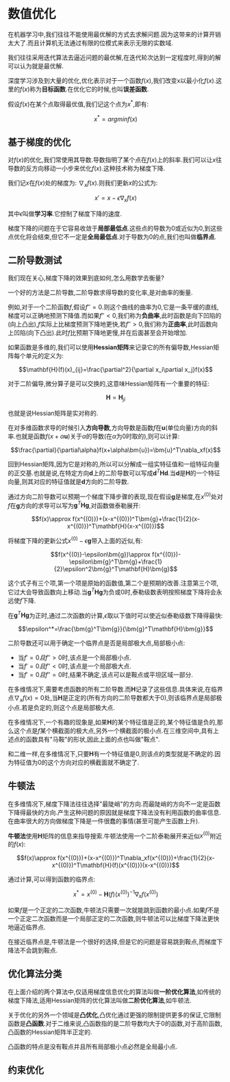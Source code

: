 # 数值优化

在机器学习中,我们往往不能使用最优解的方式去求解问题.因为这带来的计算开销太大了.而且计算机无法通过有限的位模式来表示无限的实数域.

我们往往采用迭代算法去逼近问题的最优解,在迭代轮次达到一定程度时,得到的解可以认为就是最优解.

深度学习涉及到大量的优化,优化表示对于一个函数$f(x)$,我们改变x以最小化$f(x)$.这里的$f(x)$称为**目标函数**.在优化它的时候,也叫**误差函数**.

假设$f(x)$在某个点取得最优值,我们记这个点为$x^*$,即有:

$$x^*=argminf(x)$$

## 基于梯度的优化

对$f(x)$的优化,我们常使用其导数.导数指明了某个点在$f(x)$上的斜率.我们可以让$x$往导数的反方向移动一小步来优化$f(x)$.这种技术称为梯度下降.

我们记$x$在$f(x)$处的梯度为: $\nabla_xf(x)$.则我们更新$x$的公式为:

$$x'=x-\epsilon\nabla_xf(x)$$

其中$\epsilon$叫做**学习率**.它控制了梯度下降的速度.

梯度下降的问题在于它容易收敛于**局部最低点**.这些点的导数为0或近似为0,到这些点优化将会结束,但它不一定是**全局最低点**.对于导数为0的点,我们也叫做**临界点**.

## 二阶导数测试

我们现在关心,梯度下降的效果到底如何,怎么用数学去衡量?

一个好的方法是二阶导数,二阶导数求得导数的变化率,是对曲率的衡量.

例如,对于一个二阶函数$f$,假设$f''=0$.则这个曲线的曲率为0,它是一条平缓的直线,梯度可以正确地预测下降值.而如果$f''<0$,我们称为**负曲率**,此时函数是向下凹陷的(向上凸出),$f$实际上比梯度预测下降地更快,若$f''>0$,我们称为**正曲率**,此时函数向上凹陷(向下凸出).此时$f$比预期下降地更慢,并在后面甚至会开始增加.

如果函数是多维的,我们可以使用**Hessian矩阵**来记录它的所有偏导数,Hessian矩阵每个单元的定义为:

$$\mathbf{H}(f)(x)_{ij}=\frac{\partial^2}{\partial x_i\partial x_j}f(x)$$

对于二阶偏导,微分算子是可以交换的,这意味Hessian矩阵有一个重要的特征:

$$\mathbf{H}=\mathbf{H} _{ji}$$

也就是说Hessian矩阵是实对称的.

在对多维函数求导的时候引入**方向导数**,方向导数是函数$f$在$\bm{u}$(单位向量)方向的斜率.也就是函数$f(x+\alpha\bm{u})$关于$\alpha$的导数(在$\alpha$为0时取的),则可以计算:

$$\frac{\partial}{\partial\alpha}f(x+\alpha\bm{u})=\bm{u}^T\nabla_xf(x)$$

回到Hessian矩阵,因为它是对称的,所以可以分解成一组实特征值和一组特征向量的正交基.也就是说,在特定方向$\bm{d}$上的二阶导数可以写成$\bm{d}^T\mathbf{H}\bm{d}$.当$\bm{d}$是$\mathbf{H}$的一个特征向量,则其对应的特征值就是$\bm{d}$方向的二阶导数.

通过方向二阶导数可以预期一个梯度下降步骤的表现,现在假设$\bm{g}$是梯度,在$x^{(0)}$处对$f$在$\bm{g}$方向的求导可以写为$\bm{g}^T\mathbf{H}\bm{g}$,对函数做泰勒展开:

$$f(x)\approx f(x^{(0)})+(x-x^{(0)})^T\bm{g}+\frac{1}{2}(x-x^{(0)})^T\mathbf{H}(x-x^{(0)})$$

将梯度下降的更新公式$x^{(0)}-\epsilon\bm{g}$带入上面的近似,有:

$$f(x^{(0)}-\epsilon\bm{g})\approx f(x^{(0)})-\epsilon\bm{g}^T\bm{g}+\frac{1}{2}\epsilon^2\bm{g}^T\mathbf{H}\bm{g}$$

这个式子有三个项,第一个项是原始的函数值,第二个是预期的改善.注意第三个项,它过大会导致函数向上移动.当$\bm{g}^T\mathbf{H}\bm{g}$为负或0时,泰勒级数表明按照梯度下降将会永远使$f$下降.

在$\bm{g}^T\mathbf{H}\bm{g}$为正时,通过二次函数的计算,$\epsilon$取以下值时可以使近似泰勒级数下降得最快:

$$\epsilon^*=\frac{\bm{g}^T\bm{g}}{\bm{g}^T\mathbf{H}\bm{g}}$$

二阶导数还可以用于确定一个临界点是否是局部极大点,局部极小点:

- 当$f'=0且f''>0$时,该点是一个局部极小点.
- 当$f'=0且f''<0$时,该点是一个局部极大点.
- 当$f'=0且f''=0$时,结果不确定,该点可以是鞍点或平坦区域一部分.

在多维情况下,需要考虑函数的所有二阶导数.而$\mathbf{H}$记录了这些信息.具体来说,在临界点$\nabla_x f(x)=0$处,当$\mathbf{H}$是正定的(所有方向的二阶导数都大于0),则该临界点是局部极小点.若是负定的,则这个点是局部极大点.

在多维情况下,一个有趣的现象是,如果$\mathbf{H}$的某个特征值是正的,某个特征值是负的,那么这个点是$f$某个横截面的极大点,另外一个横截面的极小点.在三维空间中,具有上述点的函数具有"马鞍"的形状,因此上面的点也叫做"鞍点".

和二维一样,在多维情况下,只要$\mathbf{H}$有一个特征值是0,则该点的类型就是不确定的.因为特征值为0的这个方向对应的横截面就不确定了.

## 牛顿法

在多维情况下,梯度下降法往往选择"最陡峭"的方向.而最陡峭的方向不一定是函数下降得最快的方向.产生这种问题的原因就是梯度下降法没有利用函数的曲率信息.在曲率很大的方向做梯度下降是一件很蠢的事情(甚至可能产生函数上升).

**牛顿法**使用$\mathbf{H}$矩阵的信息来指导搜索.牛顿法使用一个二阶泰勒展开来近似$x^{(0)}$附近的$f(x)$:

$$f(x)\approx f(x^{(0)})+(x-x^{(0)})^T\nabla_xf(x^{(0)})+\frac{1}{2}(x-x^{(0)})^T\mathbf{H}(f)(x^{(0)})(x-x^{(0)})$$

通过计算,可以得到函数的临界点:

$$x^*=x^{(0)}-\mathbf{H}(f)(x^{(0)})^{-1}\nabla_xf(x^{(0)})$$

如果$f$是一个正定的二次函数,牛顿法只需要一次就能跳到函数的最小点.如果$f$不是一个正定二次函数而是一个局部正定的二次函数,则牛顿法可以比梯度下降法更快地逼近临界点.

在接近临界点是,牛顿法是一个很好的选择,但是它的问题是容易跳到鞍点,而梯度下降法不会跳到鞍点.

## 优化算法分类

在上面介绍的两个算法中,仅适用梯度信息优化的算法叫做**一阶优化算法**,如传统的梯度下降法,适用Hessian矩阵的优化算法叫做**二阶优化算法**,如牛顿法.

关于优化的另外一个领域是**凸优化**,凸优化通过更强的限制提供更多的保证,它限制函数是**凸函数**.对于二维来说,凸函数指的是二阶导数均大于0的函数,对于高阶函数,凸函数的Hessian矩阵半正定的.

凸函数的特点是没有鞍点并且所有局部极小点必然是全局最小点.

## 约束优化


